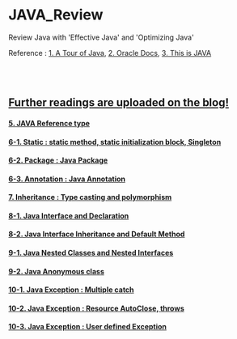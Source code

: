 # JAVA_Review
Review Java with 'Effective Java' and 'Optimizing Java'

Reference : [1. A Tour of Java](https://github.com/hashnut/JAVA_Review/blob/main/java_article_merged.pdf), [2. Oracle Docs](https://docs.oracle.com/javase/tutorial/java/TOC.html), [3. This is JAVA](http://www.yes24.com/Product/Goods/15651484)

<br></br>

## [**Further readings are uploaded on the blog!**](https://iamfoodie.tistory.com/category/Tutorials/Java)

#### [5. JAVA Reference type](https://koreanfoodie.me/635)

#### [6-1. Static : static method, static initialization block, Singleton](https://koreanfoodie.me/636)
#### [6-2. Package : Java Package](https://koreanfoodie.me/638)
#### [6-3. Annotation : Java Annotation](https://koreanfoodie.me/639)
#### [7. Inheritance : Type casting and polymorphism](https://iamfoodie.tistory.com/640)
#### [8-1. Java Interface and Declaration](https://iamfoodie.tistory.com/641)
#### [8-2. Java Interface Inheritance and Default Method](https://iamfoodie.tistory.com/manage/posts/)
#### [9-1. Java Nested Classes and Nested Interfaces](https://iamfoodie.tistory.com/644)
#### [9-2. Java Anonymous class](https://koreanfoodie.me/645)
#### [10-1. Java Exception : Multiple catch](https://koreanfoodie.me/646)
#### [10-2. Java Exception : Resource AutoClose, throws](https://koreanfoodie.me/647)
#### [10-3. Java Exception : User defined Exception](https://koreanfoodie.me/648)
